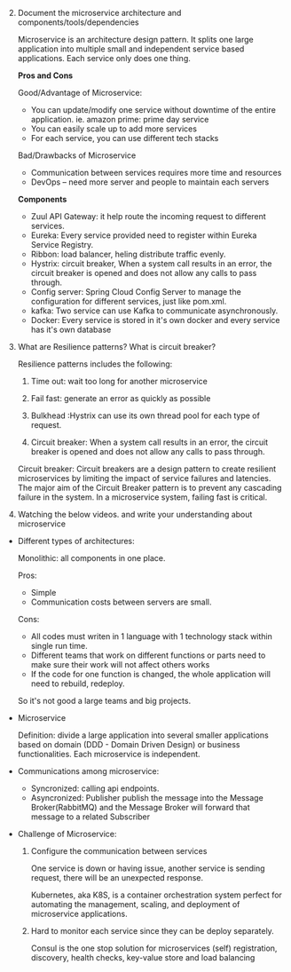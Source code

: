 2. Document the microservice architecture and components/tools/dependencies

   Microservice is an architecture design pattern. It splits one large application into multiple
   small and independent service based applications. Each service only does one thing. 

   **Pros and Cons**

   Good/Advantage of Microservice:

   - You can update/modify one service without downtime of the entire application. ie. amazon prime: prime day service 
   - You can easily scale up to add more services 
   - For each service, you can use different tech stacks

   Bad/Drawbacks of Microservice

   - Communication between services requires more time and resources
   - DevOps – need more server and people to maintain each servers

   **Components**

   - Zuul API Gateway: it help route the incoming request to different services.
   - Eureka: Every service provided need to register within Eureka Service Registry.
   - Ribbon: load balancer, heling distribute traffic evenly.
   - Hystrix: circuit breaker, When a system call results in an error, the circuit breaker is opened and does not allow any calls to pass through.
   - Config server: Spring Cloud Config Server to manage the configuration for different services, just like pom.xml.
   - kafka: Two service can use Kafka to communicate asynchronously.
   - Docker: Every service is stored in it's own docker and every service has it's own database

3. What are Resilience patterns? What is circuit breaker?

   Resilience patterns includes the following:

   1. Time out: wait too long for another microservice

   2. Fail fast: generate an error as quickly as possible

   3. Bulkhead :Hystrix can use its own thread pool for each type of request.

   4. Circuit breaker: When a system call results in an error, the circuit breaker is opened and does not allow any calls to pass through.

   Circuit breaker: Circuit breakers are a design pattern to create resilient microservices by limiting the impact of service failures and latencies. The major aim of the Circuit Breaker pattern is to prevent any cascading failure in the system. In a microservice system, failing fast is critical.

4. Watching the below videos. and write your understanding about microservice

- Different types of architectures:

  Monolithic: all components in one place.

  Pros:

  - Simple
  - Communication costs between servers are small.

  Cons:

  - All codes must writen in 1 language with 1 technology stack within single run time. 
  - Different teams that work on different functions or parts need to make sure their work will not affect others works
  - If the code for one function is changed, the whole application will need to rebuild, redeploy.

  So it's not good a large teams and big projects.

- Microservice

  Definition: divide a large application into several smaller applications based on domain (DDD - Domain Driven Design) or business functionalities. Each microservice is independent.

- Communications among microservice:
  - Syncronized: calling api endpoints.
  - Asyncronized: Publisher publish the message into the Message Broker(RabbitMQ) and the Message Broker will forward that message to a related Subscriber

- Challenge of Microservice:

  1. Configure the communication between services

     One service is down or having issue, another service is sending request, there will be an unexpected response.

     Kubernetes, aka K8S, is a container orchestration system perfect for automating the management, scaling, and deployment of microservice applications. 

  2. Hard to monitor each service since they can be deploy separately. 

     Consul is the one stop solution for microservices (self) registration, discovery, health checks, key-value store and load balancing